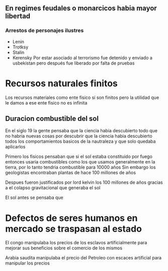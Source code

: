 ## En regimes feudales o monarcicos habia mayor libertad

### Arrestos de personajes ilustres
- Lenin
- Trotksy
- Stalin
- Kerensky
	Por estar asociado al terrorismo fue detenido y enviado a usbekistan pero después fue liberado por falta de pruebas

# Recursos naturales finitos

Los recursos materiales como ente fisico sí son finitos pero la utilidad que le damos a ese ente fisico no es infinita

## Duracion combustible del sol

En el siglo 19 la gente pensaba que la ciencia habia descubierto todo que no habria nuevas cosas por descubrir
que la ciencia habia descubierto todos los comportamientos basicos de la nautraleza y que solo quedaba aplicarlos

Primero los fisicos pensaban que si el sol estaba constituido por fuego entonces usaria combustibles como los que
usamos generalmente en la tierra, por lo tanto tendria combustible para 10000 años
Sin embargo los geologistas encontraban plantas de hace 100 millones de años

Despues fueron justificados por lord kelvin los 100 millones de años gracias a el colapso gravitacional que generaba el sol

El sol antes se pensaba que 

# Defectos de seres humanos en mercado se traspasan al estado

El congo manipulaba los precios de los esclavos artificialmente para mejorar sus beneficios sobre el comercio de los mismos

Arabia saudita manipulaba el precio del Petroleo con escaces artificial para manipular los precios